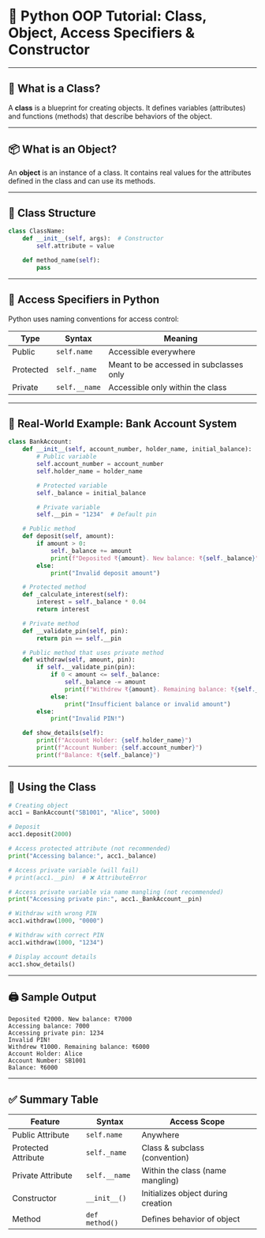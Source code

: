 
# 🧠 Python OOP Tutorial: Class, Object, Access Specifiers & Constructor

---

## 📘 What is a Class?

A **class** is a blueprint for creating objects. It defines variables (attributes) and functions (methods) that describe behaviors of the object.

---

## 📦 What is an Object?

An **object** is an instance of a class. It contains real values for the attributes defined in the class and can use its methods.

---

## 🧱 Class Structure

```python
class ClassName:
    def __init__(self, args):  # Constructor
        self.attribute = value

    def method_name(self):
        pass
```

---

## 🔐 Access Specifiers in Python

Python uses naming conventions for access control:

| Type       | Syntax          | Meaning                                  |
|------------|------------------|------------------------------------------|
| Public     | `self.name`      | Accessible everywhere                    |
| Protected  | `self._name`     | Meant to be accessed in subclasses only  |
| Private    | `self.__name`    | Accessible only within the class         |

---

## 💼 Real-World Example: Bank Account System

```python
class BankAccount:
    def __init__(self, account_number, holder_name, initial_balance):
        # Public variable
        self.account_number = account_number
        self.holder_name = holder_name

        # Protected variable
        self._balance = initial_balance

        # Private variable
        self.__pin = "1234"  # Default pin

    # Public method
    def deposit(self, amount):
        if amount > 0:
            self._balance += amount
            print(f"Deposited ₹{amount}. New balance: ₹{self._balance}")
        else:
            print("Invalid deposit amount")

    # Protected method
    def _calculate_interest(self):
        interest = self._balance * 0.04
        return interest

    # Private method
    def __validate_pin(self, pin):
        return pin == self.__pin

    # Public method that uses private method
    def withdraw(self, amount, pin):
        if self.__validate_pin(pin):
            if 0 < amount <= self._balance:
                self._balance -= amount
                print(f"Withdrew ₹{amount}. Remaining balance: ₹{self._balance}")
            else:
                print("Insufficient balance or invalid amount")
        else:
            print("Invalid PIN!")

    def show_details(self):
        print(f"Account Holder: {self.holder_name}")
        print(f"Account Number: {self.account_number}")
        print(f"Balance: ₹{self._balance}")
```

---

## 🧪 Using the Class

```python
# Creating object
acc1 = BankAccount("SB1001", "Alice", 5000)

# Deposit
acc1.deposit(2000)

# Access protected attribute (not recommended)
print("Accessing balance:", acc1._balance)

# Access private variable (will fail)
# print(acc1.__pin)  # ❌ AttributeError

# Access private variable via name mangling (not recommended)
print("Accessing private pin:", acc1._BankAccount__pin)

# Withdraw with wrong PIN
acc1.withdraw(1000, "0000")

# Withdraw with correct PIN
acc1.withdraw(1000, "1234")

# Display account details
acc1.show_details()
```

---

## 🖨️ Sample Output

```
Deposited ₹2000. New balance: ₹7000
Accessing balance: 7000
Accessing private pin: 1234
Invalid PIN!
Withdrew ₹1000. Remaining balance: ₹6000
Account Holder: Alice
Account Number: SB1001
Balance: ₹6000
```

---

## ✅ Summary Table

| Feature            | Syntax            | Access Scope                     |
|--------------------|-------------------|----------------------------------|
| Public Attribute   | `self.name`       | Anywhere                         |
| Protected Attribute| `self._name`      | Class & subclass (convention)    |
| Private Attribute  | `self.__name`     | Within the class (name mangling)|
| Constructor        | `__init__()`      | Initializes object during creation |
| Method             | `def method()`    | Defines behavior of object       |
